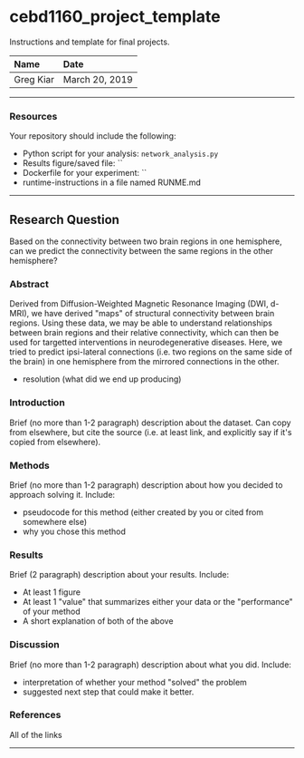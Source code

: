 # cebd1160_project_template
Instructions and template for final projects.

| Name | Date |
|:-------|:---------------|
|Greg Kiar|March 20, 2019|

-----

### Resources
Your repository should include the following:

- Python script for your analysis: `network_analysis.py`
- Results figure/saved file:  ``
- Dockerfile for your experiment: ``
- runtime-instructions in a file named RUNME.md

-----

## Research Question

Based on the connectivity between two brain regions in one hemisphere, can we predict the connectivity between the same regions in the other hemisphere?

### Abstract

Derived from Diffusion-Weighted Magnetic Resonance Imaging (DWI, d-MRI), we have derived "maps" of structural connectivity between brain regions.
Using these data, we may be able to understand relationships between brain regions and their relative connectivity, which can then be used for targetted interventions in neurodegenerative diseases.
Here, we tried to predict ipsi-lateral connections (i.e. two regions on the same side of the brain) in one hemisphere from the mirrored connections in the other.

- resolution (what did we end up producing)

### Introduction

Brief (no more than 1-2 paragraph) description about the dataset. Can copy from elsewhere, but cite the source (i.e. at least link, and explicitly say if it's copied from elsewhere).

### Methods

Brief (no more than 1-2 paragraph) description about how you decided to approach solving it. Include:

- pseudocode for this method (either created by you or cited from somewhere else)
- why you chose this method

### Results

Brief (2 paragraph) description about your results. Include:

- At least 1 figure
- At least 1 "value" that summarizes either your data or the "performance" of your method
- A short explanation of both of the above

### Discussion
Brief (no more than 1-2 paragraph) description about what you did. Include:

- interpretation of whether your method "solved" the problem
- suggested next step that could make it better.

### References
All of the links

-------
